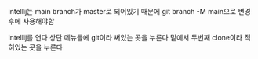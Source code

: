 intellij는 main branch가 master로 되어있기 때문에 git branch -M main으로 변경 후에 사용해야함

intellij를 연다
상단 메뉴들에 git이라 써있는 곳을 누른다
밑에서 두번째 clone이라 적혀있는 곳을 누른다
